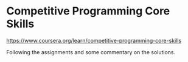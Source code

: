 # Competitive Programming Core Skills
https://www.coursera.org/learn/competitive-programming-core-skills

Following the assignments and some commentary on the solutions.